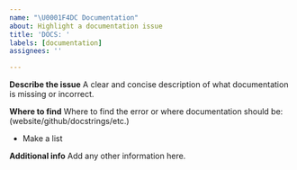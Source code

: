 ```yaml
---
name: "\U0001F4DC Documentation"
about: Highlight a documentation issue
title: 'DOCS: '
labels: [documentation]
assignees: ''

---
```


**Describe the issue**
A clear and concise description of what documentation is missing or incorrect.

**Where to find**
Where to find the error or where documentation should be:
(website/github/docstrings/etc.)
- Make a list

**Additional info**
Add any other information here.
